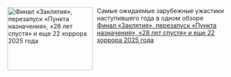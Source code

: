 <!--2025-02-04 00:53:02-->
<div class="yb">
  <div class="rss smaller1 kino_teatr"><a href="https://www.kino-teatr.ru/blog/y2025/2-4/2008/" title="Финал «Заклятия», перезапуск «Пункта назначения», «28 лет спустя» и еще 22 хоррора 2025 года"><img src="https://www.kino-teatr.ru/blog/8/0/2008/poster.jpg" width="196" height="147" align="left" hspace="5" style="margin: 0px 10px 0px 5px" alt="Финал «Заклятия», перезапуск «Пункта назначения», «28 лет спустя» и еще 22 хоррора 2025 года"/></a>Самые ожидаемые зарубежные ужастики наступившего года в одном обзоре <br><a class="light" href="https://www.kino-teatr.ru/blog/y2025/2-4/2008/">Финал «Заклятия», перезапуск «Пункта назначения», «28 лет спустя» и еще 22 хоррора 2025 года</a></div>
</div>
